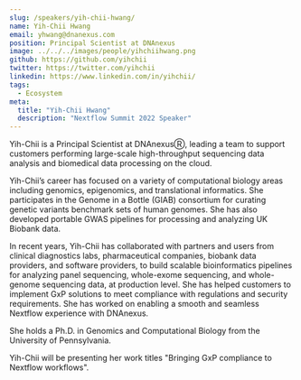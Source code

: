 ```yaml
---
slug: /speakers/yih-chii-hwang/
name: Yih-Chii Hwang
email: yhwang@dnanexus.com
position: Principal Scientist at DNAnexus
image: ../../../images/people/yihchiihwang.png
github: https://github.com/yihchii
twitter: https://twitter.com/yihchii
linkedin: https://www.linkedin.com/in/yihchii/
tags:
  - Ecosystem
meta:
  title: "Yih-Chii Hwang"
  description: "Nextflow Summit 2022 Speaker"
---
```

Yih-Chii is a Principal Scientist at DNAnexusⓇ, leading a team to support customers performing large-scale high-throughput sequencing data analysis and biomedical data processing on the cloud.

Yih-Chii’s career has focused on a variety of computational biology areas including genomics, epigenomics, and translational informatics. She participates in the Genome in a Bottle (GIAB) consortium for curating genetic variants benchmark sets of human genomes. She has also developed portable GWAS pipelines for processing and analyzing UK Biobank data.  

In recent years, Yih-Chii has collaborated with partners and users from clinical diagnostics labs, pharmaceutical companies, biobank data providers, and software providers, to build scalable bioinformatics pipelines for analyzing panel sequencing, whole-exome sequencing, and whole-genome sequencing data, at production level. She has helped customers to implement GxP solutions to meet compliance with regulations and security requirements. She has worked on enabling a smooth and seamless Nextflow experience with DNAnexus.

She holds a Ph.D. in Genomics and Computational Biology from the University of Pennsylvania.

Yih-Chii will be presenting her work titles "Bringing GxP compliance to Nextflow workflows".
